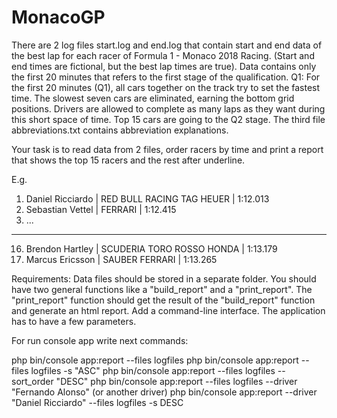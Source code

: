 # MonacoGP

There are 2 log files start.log and end.log that contain start and end data of the best lap for each racer of Formula 1 - Monaco 2018 Racing. (Start and end times are fictional, but the best lap times are true). Data contains only the first 20 minutes that refers to the first stage of the qualification.
Q1: For the first 20 minutes (Q1), all cars together on the track try to set the fastest time. The slowest seven cars are eliminated, earning the bottom grid positions. Drivers are allowed to complete as many laps as they want during this short space of time.
Top 15 cars are going to the Q2 stage. 
The third file abbreviations.txt contains abbreviation explanations.

Your task is to read data from 2 files, order racers by time and print a report that shows the top 15 racers and the rest after underline.

E.g.
1. Daniel Ricciardo      | RED BULL RACING TAG HEUER     | 1:12.013
2. Sebastian Vettel      | FERRARI                                            | 1:12.415
3. ...
------------------------------------------------------------------------
16. Brendon Hartley   | SCUDERIA TORO ROSSO HONDA | 1:13.179
17. Marcus Ericsson  | SAUBER FERRARI                            | 1:13.265

Requirements:
Data files should be stored in a separate folder.
You should have two general functions like a "build_report" and a "print_report".
The "print_report" function should get the result of the "build_report" function and generate an html report.
Add a command-line interface. The application has to have a few parameters.

For run console app write next commands:

php bin/console app:report --files logfiles
php bin/console app:report --files logfiles -s "ASC"
php bin/console app:report --files logfiles --sort_order "DESC"
php bin/console app:report --files logfiles --driver "Fernando Alonso" (or another driver)
php bin/console app:report --driver "Daniel Ricciardo" --files logfiles -s DESC


